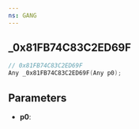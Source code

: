 ```yaml
---
ns: GANG
---
```

## _0x81FB74C83C2ED69F

```c
// 0x81FB74C83C2ED69F
Any _0x81FB74C83C2ED69F(Any p0);
```

## Parameters
* **p0**:
